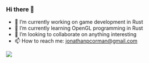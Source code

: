 ### Hi there 👋

- 🔭 I’m currently working on game development in Rust
- 🌱 I’m currently learning OpenGL programming in Rust
- 👯 I’m looking to collaborate on anything interesting
- 📫 How to reach me: jonathanpcorman@gmail.com


<a href="https://github.com/anuraghazra/github-readme-stats">
  <img align="center" src="https://github-readme-stats.vercel.app/api/top-langs/?username=JonnyOrman&layout=compact&exclude_repo=MicroApi,XpressTest.Examples&custom_title=My%20Most%20Used%20Languages&langs_count=8" />
</a>
